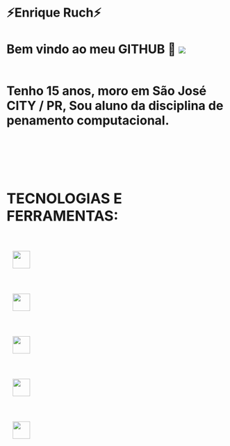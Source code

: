 <div display="inline-block">
<h1 aling="left"> ⚡Enrique Ruch⚡ </h1>
<h1 aling="left"> Bem vindo ao meu <b>GITHUB</b> 🔱 <h/1>


<img src="https://cdn.jsdelivr.net/gh/devicons/devicon/icons/facebook/facebook-original.svg" />

</br>
</br>

Tenho 15 anos, moro em São José CITY / PR, Sou aluno da disciplina de penamento computacional.

</br>
</br>

### TECNOLOGIAS E FERRAMENTAS:
<code>
 <img width="40px" src="https://cdn.jsdelivr.net/gh/devicons/devicon/icons/html5/html5-original.svg" />
<code>
</code>
 <img  width="40px" src="https://cdn.jsdelivr.net/gh/devicons/devicon/icons/css3/css3-original.svg" />
<code>
</code>
 <img width="40px" src="https://cdn.jsdelivr.net/gh/devicons/devicon/icons/git/git-plain.svg" />
<code>
</code>
 <img width="40px" src="https://cdn.jsdelivr.net/gh/devicons/devicon/icons/github/github-original.svg" />
<code>
</code>
 <img width="40px" src="https://cdn.jsdelivr.net/gh/devicons/devicon/icons/vscode/vscode-plain.svg" />
